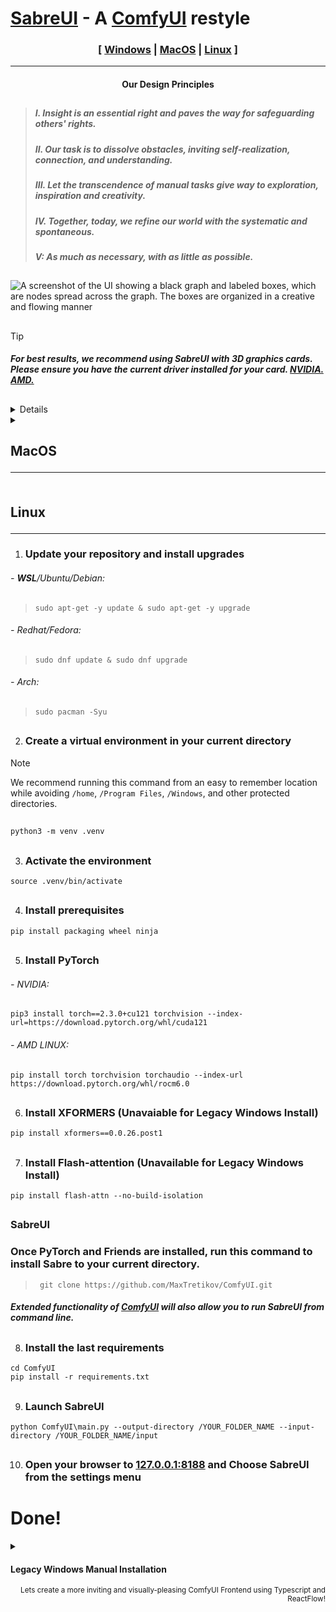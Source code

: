 

# [SabreUI](#sabre) - A [ComfyUI](https://github.com/comfyanonymous/ComfyUI) restyle

<div align="center"> 
  
 ### [ [Windows](#windows) | [MacOS](#macos) | [Linux](#linux) ]

<hr>
 
#### Our Design Principles  </div>
##
> ##### I. Insight is an essential right and paves the way for safeguarding others' rights. </span>
> ##### II. Our task is to dissolve obstacles, inviting self-realization, connection, and understanding.
> ##### III. Let the transcendence of manual tasks give way to exploration, inspiration and creativity.
> ##### IV. Together, today, we refine our world with the systematic and spontaneous.
> ##### V: As much as necessary, with as little as possible.

##

![A screenshot of the UI showing a black graph and labeled boxes, which are nodes spread across the graph. The boxes are organized in a creative and flowing manner](https://github.com/MaxTretikov/SabreUI/assets/91800957/d842e05c-a903-4579-8259-9e29b117c0a4)

</div>

  
##

> [!TIP]
>
> ##### For best results, we recommend using SabreUI with 3D graphics cards. Please ensure you have the current driver installed for your card. [NVIDIA.](https://www.nvidia.com/Download/index.aspx) [AMD.](https://www.amd.com/en/support/download/drivers.html)
<a name="windows">
  
##
<details><summary>

  ## Windows<hr></summary>
  
 #### Installing WSL (Windows Subsystem for Linux)
> 1. ######  Allow WSL through your firewall using Powershell with the following command in CMD:
> ```
> powershell New-NetFirewallRule -Program “%SystemRoot%\System32\wsl.exe” -Action Allow -Profile Domain, Private -DisplayName “Allow WSL” > -Description “Allow WSL” -Direction Outbound
> ```
> 2. ###### Enable Control Flow Guard
> ```
> powershell Set-ProcessMitigation -Name vmcompute.exe -Enable CFG
> ```
> 3. ###### a. [Download And Install Ubuntu LTS for WSL](https://learn.microsoft.com/en-us/windows/wsl/install-manual#downloading-distributions) 
> ###### OR 
> 3. ###### b. Download and Install Ubuntu LTS with Windows Subsystem for Linux from Command Line
> ```
> wsl --install -d Ubuntu --web-download
> ```
> 4. ###### Open WSL
> ```
> wsl
> ```
> 5. ###### Ensure Latest Python and Git
> ```
> sudo apt-get -y install python3 python3-venv python3-pip git
> ```
> 6. ##### Dedicate more system RAM by making a .wslconfig file. Follow [these instructions from Microsoft](https://learn.microsoft.com/en-us/windows/wsl/wsl-config#example-wslconfig-file)
> 
> ###### Next, choosing your graphics card type below
> <details><summary>
> 
>### NVIDIA </summary>
> 1. ###### a. Get NVIDIA keys
>  ```
> wget https://developer.download.nvidia.com/compute/cuda/repos/wsl-ubuntu/x86_64/cuda-keyring_1.1-1_all.deb
>  ```
> **OR**
> 1. ###### b. Add NVIDIA to your repository sources
> ```
> sudo 'echo "http://developer.download.nvidia.com/compute/cuda/repos/wsl-ubuntu/x86_64 /" > /etc/apt/sources.list.d/cuda.list'
> ```
> 2. ###### Install Key
> ```
> sudo dpkg -i cuda-keyring_1.1-1_all.deb
> ```
>
> 3. ###### Install **CUDA-TOOLKIT**
> ```
> sudo apt-get -y install cuda-toolkit-12-5
> ```
> </details>
> <details><summary>
>
> ### AMD </summary>
> 
> - ###### Please bear with us, We have yet to test this. If you would like to discuss this documentation, add an Issue at the top menu of the page.
> </details>
>
> ##
> Please continue your Windows Subsystem for Linux installation by following the *[linux instructions](#linux)*
> ##

</details>

<details><summary>
<a name="macos" />   

## MacOS <hr></summary>

> 1. ###### Install [Xcode]https://apps.apple.com/us/app/xcode/id497799835
>   
> 2. ###### Follow Apple's instructions [Pytorch Install Instructions](https://developer.apple.com/metal/pytorch/)
>
> 3. ###### Follow the [Linux instructions](#linux)
</details></details>

<summary>

<a name="linux " />

## Linux<hr></summary>
1. ### Update your repository and install upgrades

###### - ***WSL***/Ubuntu/Debian:
>  ```
> sudo apt-get -y update & sudo apt-get -y upgrade
> ```

###### - Redhat/Fedora:
>  ```
>  sudo dnf update & sudo dnf upgrade
>  ```

###### - Arch:
>   ```
>  sudo pacman -Syu
> ```
##
2. ### Create a virtual environment in your current directory

> [!NOTE]
>
> We recommend running this command from an easy to remember location while avoiding `/home`, `/Program Files`, `/Windows`, and other protected directories.
##
```
python3 -m venv .venv
```
##
3. ### Activate the environment
```
source .venv/bin/activate
```
##
4. ### Install prerequisites
```
pip install packaging wheel ninja
```
##
5. ### Install PyTorch
###### - NVIDIA: 
```
pip3 install torch==2.3.0+cu121 torchvision --index-url=https://download.pytorch.org/whl/cuda121
```
###### - AMD LINUX: 
```
pip install torch torchvision torchaudio --index-url https://download.pytorch.org/whl/rocm6.0
```
##
6. ### Install XFORMERS (Unavaiable for Legacy Windows Install)

```
pip install xformers==0.0.26.post1
```
##
7. ### Install Flash-attention (Unavailable for Legacy Windows Install)
```
pip install flash-attn --no-build-isolation
```
##
<a name="sabre" />

### SabreUI

### Once PyTorch and Friends are installed, run this command to install Sabre to your current directory.
> ```
>  git clone https://github.com/MaxTretikov/ComfyUI.git
>  ```
##### Extended functionality of [ComfyUI](https://github.com/comfyanonymous/ComfyUI) will also allow you to run SabreUI from command line.
##
8. ### Install the last requirements
```
cd ComfyUI
pip install -r requirements.txt
```
##
9. ### Launch SabreUI
```
python ComfyUI\main.py --output-directory /YOUR_FOLDER_NAME --input-directory /YOUR_FOLDER_NAME/input
```
##
10. ### Open your browser to [127.0.0.1:8188](https://127.0.0.1:8188) and Choose SabreUI from the settings menu 

# Done!


<details><summary>
 
  #### Legacy Windows Manual Installation </summary>

> ##### Many back-end features are unavailable for Windows devices when using [manual installation](#manual). We highly recommend using *[Windows Subsystem for Linux](https://learn.microsoft.com/en-us/windows/wsl/install-manual#downloading-distributions/) (WSL)* unless otherwise prevented.
> 1. ###### Download [Python](https://www.python.org/downloads/windows/)
> 2. ###### Check the boxes for `Install For All` users and `Add Python.exe to PATH` in the installer
>
>   ![Screenshot 2024-06-29 161256](https://github.com/MaxTretikov/SabreUI/assets/91800957/9071ae92-1d6e-41a6-82e3-dbb6bdfd94b2)
>
> 3. ###### Download [Git](https://git-scm.com/download/win)
> 4. ###### In the installer, ensure the Git LFS box is marked
>
>    ![snip](https://github.com/MaxTretikov/SabreUI/assets/91800957/7e95f13b-e894-4499-a551-6389b62bfab6)
>
> 5. ###### Set Git to be usable from Windows Command line
>
>    ![Screenshot 2024-06-29 192323](https://github.com/MaxTretikov/SabreUI/assets/91800957/65171ec1-3b3f-4de4-b163-98607e4386fd)
>
> 6. ###### Use Windows' default console window
>
>    ![Screenshot 2024-06-29 192409](https://github.com/MaxTretikov/SabreUI/assets/91800957/850d0437-db37-4358-872b-956e9d417645)
> 
>> ###### The remainder of the installation instructions are the same, but to activate your .venv use this command in the directory you run the `python -m venv .venv` command in
> ```
> .venv/Scripts/activate
> ```
>
> ###### - AMD users installing this way should be sure to install DirectML:
> ```
> pip install torch-directml
> ```
</details>

<div align="right">
<sub>Lets create a more inviting and visually-pleasing ComfyUI Frontend using Typescript and ReactFlow!</sub></div>
